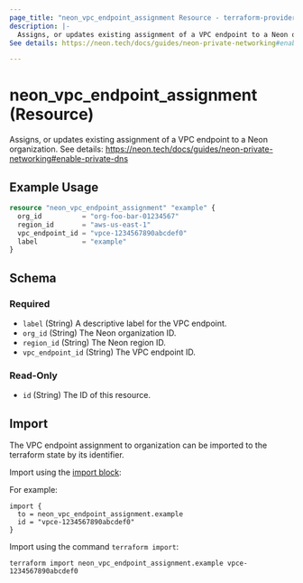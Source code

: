 ```yaml
---
page_title: "neon_vpc_endpoint_assignment Resource - terraform-provider-neon"
description: |-
  Assigns, or updates existing assignment of a VPC endpoint to a Neon organization.
See details: https://neon.tech/docs/guides/neon-private-networking#enable-private-dns

---
```


# neon_vpc_endpoint_assignment (Resource)

Assigns, or updates existing assignment of a VPC endpoint to a Neon organization.
See details: https://neon.tech/docs/guides/neon-private-networking#enable-private-dns


## Example Usage

```terraform
resource "neon_vpc_endpoint_assignment" "example" {
  org_id          = "org-foo-bar-01234567"
  region_id       = "aws-us-east-1"
  vpc_endpoint_id = "vpce-1234567890abcdef0"
  label           = "example"
}
```

<!-- schema generated by tfplugindocs -->
## Schema

### Required

- `label` (String) A descriptive label for the VPC endpoint.
- `org_id` (String) The Neon organization ID.
- `region_id` (String) The Neon region ID.
- `vpc_endpoint_id` (String) The VPC endpoint ID.

### Read-Only

- `id` (String) The ID of this resource.



## Import

The VPC endpoint assignment to organization can be imported to the terraform state by its identifier.

Import using the [import block](https://developer.hashicorp.com/terraform/language/import):

For example:

```hcl
import {
  to = neon_vpc_endpoint_assignment.example
  id = "vpce-1234567890abcdef0"
}
```

Import using the command `terraform import`:

```commandline
terraform import neon_vpc_endpoint_assignment.example vpce-1234567890abcdef0
```
